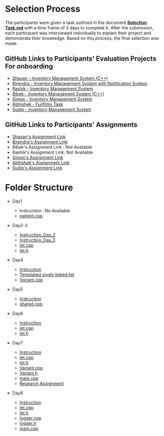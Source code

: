 # Selection Process

The participants were given a task outlined in the document [**Selection Task.md**](https://github.com/bhattaroshan/cpp-training-module/blob/main/Selection%20Task.md) with a time frame of 3 days to complete it. After the submission, each participant was interviewed individually to explain their project and demonstrate their knowledge. Based on this process, the final selection was made.

## GitHub Links to Participants' Evaluation Projects For onboarding
- [Shayan - Inventory Management System (C++)](https://github.com/shayanbista/Inventory-management-system-c-)
- [Birendra - Inventory Management System with Notification System](https://github.com/boharabirendra/InventoryMangSysWithNotiSys?tab=readme-ov-file)
- [Rashik - Inventory Management System](https://github.com/Rashik977/Inventory-management-system)
- [Bibek - Inventory Management System (C++)](https://github.com/bibekthapa007/inventory-cpp)
- [Simon - Inventory Management System](https://github.com/simonchaudhary/InventoryManagementSystem)
- [Abhishek - Fujifilms Task](https://github.com/avyjyo11/fujifilms-task)
- [Sudip - Inventory Management System](https://github.com/sudiprajkunwar/inventory-management)

## GitHub Links to Participants' Assignments
- [Shayan's Assignment Link](https://github.com/shayanbista/cpp_training_assignments)
- [Birendra's Assignment Link](https://github.com/boharabirendra/cpp_training_assignments./tree/main)
- Bibek's Assignment Link : Not Available
- Rashik's Assignment Link: Not Available
- [Simon's Assignment Link](https://github.com/simonchaudhary/cpp_training_assignments)
- [Abhishek's Assignment Link](https://github.com/avyjyo11/cpp_training_assignments)
- [Sudip's Assignment Link](https://github.com/sudiprajkunwar/cpp_training_assignments)

# Folder Structure
- Day1
    - Instruction : No Available
    - [patient.cpp](https://github.com/bhattaroshan/cpp-training-module/blob/main/Day1/patient.cpp)

- Day2-3
    - [Instruction_Day_2](https://github.com/bhattaroshan/cpp-training-module/blob/main/Day2-3/day-2-instructions.md)
    - [Instruction_Day_3](https://github.com/bhattaroshan/cpp-training-module/blob/main/Day2-3/day-3-instructions.md)
    - [let.cpp](https://github.com/bhattaroshan/cpp-training-module/blob/main/Day2-3/let.cpp)
    - [let.h](https://github.com/bhattaroshan/cpp-training-module/blob/main/Day2-3/let.h)

- Day4
    - [Instruction](https://github.com/bhattaroshan/cpp-training-module/blob/main/Day4/day-4-instructions.md)
    - [Templated singly linked list](https://github.com/bhattaroshan/cpp-training-module/blob/main/Day4/templated_singly_linkedlist.cpp)
    - [Variant.cpp](https://github.com/bhattaroshan/cpp-training-module/blob/main/Day4/Variant.cpp)

- Day5
    - [Instruction](https://github.com/bhattaroshan/cpp-training-module/blob/main/Day5/day-5-instructions.md)
    - [shared.cpp](https://github.com/bhattaroshan/cpp-training-module/blob/main/Day5/shared.cpp)

- Day6
    - [Instruction](https://github.com/bhattaroshan/cpp-training-module/blob/main/Day6/day-6-instructions.md)
    - [let.cpp](https://github.com/bhattaroshan/cpp-training-module/blob/main/Day6/let.cpp)
    - [let.h](https://github.com/bhattaroshan/cpp-training-module/blob/main/Day6/let.h)

- Day7
    - [Instruction](https://github.com/bhattaroshan/cpp-training-module/blob/main/Day7/day-7-instructions.md)
    - [let.cpp](https://github.com/bhattaroshan/cpp-training-module/blob/main/Day7/let.cpp)
    - [let.h](https://github.com/bhattaroshan/cpp-training-module/blob/main/Day7/let.h)
    - [Variant.cpp](https://github.com/bhattaroshan/cpp-training-module/blob/main/Day7/Variant.cpp)
    - [Variant.h](https://github.com/bhattaroshan/cpp-training-module/blob/main/Day7/Variant.h)
    - [main.cpp](https://github.com/bhattaroshan/cpp-training-module/blob/main/Day7/main.cpp)
    - [Research Assignment](https://github.com/bhattaroshan/cpp-training-module/blob/main/Day7/topics-took-at.png)


- Day8
    - [Instruction](https://github.com/bhattaroshan/cpp-training-module/blob/main/Day8/day-8-instructions.md)
    - [let.cpp](https://github.com/bhattaroshan/cpp-training-module/blob/main/Day8/let.cpp)
    - [let.h](https://github.com/bhattaroshan/cpp-training-module/blob/main/Day8/let.h)
    - [logger.cpp](https://github.com/bhattaroshan/cpp-training-module/blob/main/Day8/logger.cpp)
    - [logger.h](https://github.com/bhattaroshan/cpp-training-module/blob/main/Day8/logger.h)
    - [main.cpp](https://github.com/bhattaroshan/cpp-training-module/blob/main/Day8/main.cpp)
